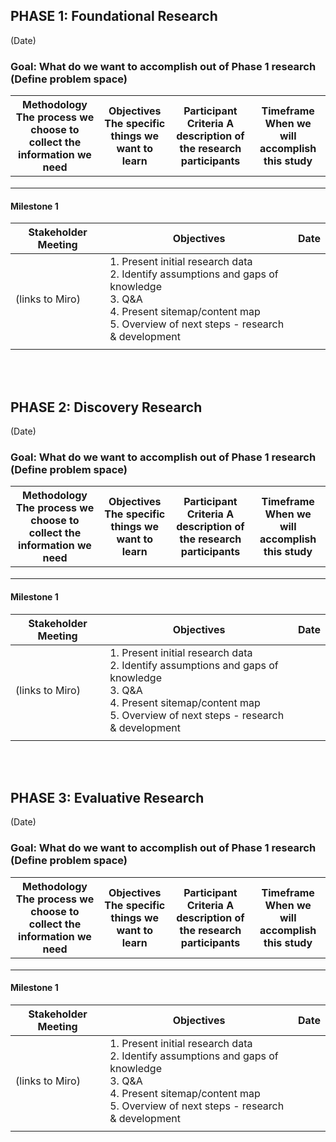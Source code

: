 ## PHASE 1: Foundational Research 

(Date) 

 

### Goal: What do we want to accomplish out of Phase 1 research (Define problem space) 



| Methodology  The process we choose to collect the information we need    | Objectives  The specific things we want to learn  | Participant Criteria  A description of the research participants  | Timeframe  When we will accomplish this study  |
|-|-|-|-|
|     |   |   |   |
|     |   |   |   |
|     |   |   |   |




#### Milestone 1 



| Stakeholder Meeting  | Objectives  | Date  |
|-|-|-|
| (links to Miro)  | 1. Present initial research data<br>  2. Identify assumptions and gaps of knowledge<br>  3. Q&A<br>  4. Present sitemap/content map<br>  5. Overview of next steps - research & development<br>  |   |
|  |  |  |



## <br><br>PHASE 2: Discovery Research 

(Date) 

### Goal: What do we want to accomplish out of Phase 1 research (Define problem space)
 


| Methodology  The process we choose to collect the information we need    | Objectives  The specific things we want to learn  | Participant Criteria  A description of the research participants  | Timeframe  When we will accomplish this study  |
|-|-|-|-|
|     |   |   |   |
|     |   |   |   |
|     |   |   |   |

 

#### Milestone 1 



| Stakeholder Meeting  | Objectives  | Date  |
|-|-|-|
| (links to Miro)  | 1. Present initial research data<br>  2. Identify assumptions and gaps of knowledge<br>  3. Q&A<br>  4. Present sitemap/content map<br>  5. Overview of next steps - research & development<br>  |   |
|  |  |  |



 

## <br><br>PHASE 3: Evaluative Research 

(Date) 

 
### Goal: What do we want to accomplish out of Phase 1 research (Define problem space) 



| Methodology  The process we choose to collect the information we need    | Objectives  The specific things we want to learn  | Participant Criteria  A description of the research participants  | Timeframe  When we will accomplish this study  |
|-|-|-|-|
|     |   |   |   |
|     |   |   |   |
|     |   |   |   |



#### Milestone 1




| Stakeholder Meeting  | Objectives  | Date  |
|-|-|-|
| (links to Miro)  | 1. Present initial research data<br>  2. Identify assumptions and gaps of knowledge<br>  3. Q&A<br>  4. Present sitemap/content map<br>  5. Overview of next steps - research & development<br>  |   |
|  |  |  |
